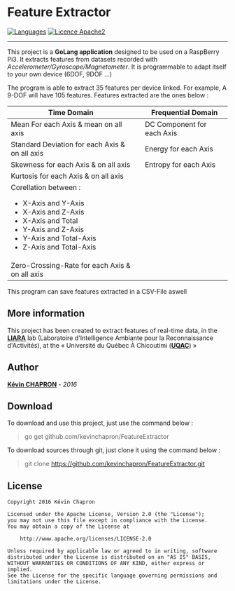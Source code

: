 # Feature Extractor

[![Languages](https://img.shields.io/badge/languages-En-green.svg)]()
[![Licence Apache2](https://img.shields.io/hexpm/l/plug.svg)](http://www.apache.org/licenses/LICENSE-2.0)

---

This project is a **GoLang application** designed to be used on a RaspBerry Pi3.
It extracts features from datasets recorded with _Accelerometer/Gyroscope/Magnetometer_.
It is programmable to adapt itself to your own device (6DOF, 9DOF ...)

The program is able to extract 35 features per device linked. For example, A 9-DOF will have 105 features.
Features extracted are the ones below : 

|  Time Domain  | |Frequential Domain |
|---|---|---|
| Mean For each Axis & mean on all axis  |      | DC Component for each Axis |
| Standard Deviation for each Axis & on all axis  |      |  Energy for each Axis |
| Skewness for each Axis & on all axis  |      |  Entropy for each Axis |
| Kurtosis for each Axis & on all axis  |
| Corellation between : <ul><li>X-Axis and Y-Axis</li><li>X-Axis and Z-Axis</li><li>X-Axis and Total</li><li>Y-Axis and Z-Axis</li><li>Y-Axis and Total-Axis</li><li>Z-Axis and Total-Axis</li></ul>|
| Zero-Crossing-Rate for each Axis & on all axis  |
This program can save features extracted in a CSV-File aswell

More information
---

This project has been created to extract features of real-time data, in the **[LIARA](http://liara.uqac.ca/)** lab 
(Laboratoire d'Intelligence Ambiante pour la Reconnaissance d'Activités), at the 
« Université du Québec À Chicoutimi (**[UQAC](http://www.uqac.ca/)**) »

Author
---
**[Kévin CHAPRON](http://kevin-chapron.fr/)** - _2016_

Download
---
To download and use this project, just use the command below : 
> go get github.com/kevinchapron/FeatureExtractor

To download sources through git, just clone it using the command below : 
> git clone https://github.com/kevinchapron/FeatureExtractor.git

License
---
    Copyright 2016 Kévin Chapron

    Licensed under the Apache License, Version 2.0 (the "License");
    you may not use this file except in compliance with the License.
    You may obtain a copy of the License at

        http://www.apache.org/licenses/LICENSE-2.0

    Unless required by applicable law or agreed to in writing, software
    distributed under the License is distributed on an "AS IS" BASIS,
    WITHOUT WARRANTIES OR CONDITIONS OF ANY KIND, either express or implied.
    See the License for the specific language governing permissions and
    limitations under the License.
